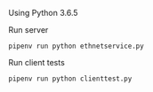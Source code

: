 Using Python 3.6.5



Run server

```
pipenv run python ethnetservice.py
```

Run client tests

```
pipenv run python clienttest.py
```
